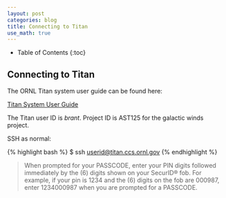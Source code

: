 ```yaml
---
layout: post
categories: blog
title: Connecting to Titan
use_math: true
---
```


* Table of Contents
{:toc}


## Connecting to Titan

The ORNL Titan system user guide can be found here:

[Titan System User Guide](https://www.olcf.ornl.gov/support/system-user-guides/titan-user-guide/)

The Titan user ID is *brant*.  Project ID is AST125 for the galactic winds project.

SSH as normal:

{% highlight bash %}
$ ssh userid@titan.ccs.ornl.gov
{% endhighlight %}

>When prompted for your PASSCODE, enter your PIN digits followed immediately by the (6) digits shown on your SecurID® fob. For example, if your pin is 1234 and the (6) digits on the fob are 000987, enter 1234000987 when you are prompted for a PASSCODE.

